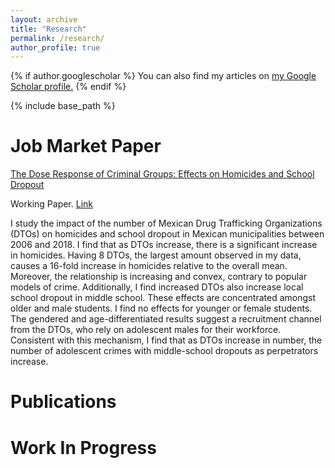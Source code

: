 ```yaml
---
layout: archive
title: "Research"
permalink: /research/
author_profile: true
---
```



{% if author.googlescholar %}
  You can also find my articles on <u><a href="{{author.googlescholar}}">my Google Scholar profile</a>.</u>
{% endif %}

{% include base_path %}

# Job Market Paper
[The Dose Response of Criminal Groups: Effects on Homicides and School Dropout](https://ignacio-rh.github.io/portfolio/2023-08-01-jmp)

Working Paper. [Link](https://ignacio-rh.github.io/files/ignacio_rodriguez_mexico_crime_jmp.pdf)

I study the impact of the number of Mexican Drug Trafficking Organizations (DTOs) on homicides and school dropout in Mexican municipalities between 2006 and 2018. I find that as DTOs increase, there is a significant increase in homicides. Having 8 DTOs, the largest amount observed in my data, causes a 16-fold increase in homicides relative to the overall mean. Moreover, the relationship is increasing and convex, contrary to popular models of crime. Additionally, I find increased DTOs also increase local school dropout in middle school. These effects are concentrated amongst older and male students. I find no effects for younger or female students. The gendered and age-differentiated results suggest a recruitment channel from the DTOs, who rely on adolescent males for their workforce. Consistent with this mechanism, I find that as DTOs increase in number, the number of adolescent crimes with middle-school dropouts as perpetrators increase.




# Publications


# Work In Progress


